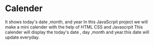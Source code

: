 # Calender
It shows today's date ,month, and year
In this JavaScrpit project we will make a mini calender with the help of HTML CSS and Javascrpit
This calender will display the today's date , day ,month and year.this date will update everyday.
